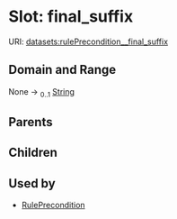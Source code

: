 
# Slot: final_suffix




URI: [datasets:rulePrecondition__final_suffix](https://w3id.org/linkml/manifesto/rulePrecondition__final_suffix)


## Domain and Range

None &#8594;  <sub>0..1</sub> [String](types/String.md)

## Parents


## Children


## Used by

 * [RulePrecondition](RulePrecondition.md)
